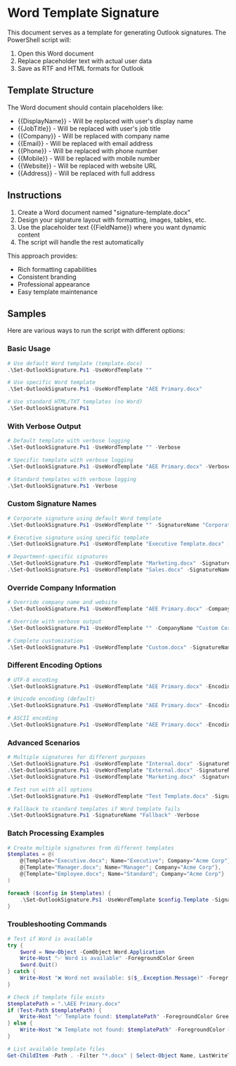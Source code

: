# Word Template Signature

This document serves as a template for generating Outlook signatures. The PowerShell script will:

1. Open this Word document
2. Replace placeholder text with actual user data
3. Save as RTF and HTML formats for Outlook

## Template Structure

The Word document should contain placeholders like:
- {{DisplayName}} - Will be replaced with user's display name
- {{JobTitle}} - Will be replaced with user's job title
- {{Company}} - Will be replaced with company name
- {{Email}} - Will be replaced with email address
- {{Phone}} - Will be replaced with phone number
- {{Mobile}} - Will be replaced with mobile number
- {{Website}} - Will be replaced with website URL
- {{Address}} - Will be replaced with full address

## Instructions

1. Create a Word document named "signature-template.docx"
2. Design your signature layout with formatting, images, tables, etc.
3. Use the placeholder text {{FieldName}} where you want dynamic content
4. The script will handle the rest automatically

This approach provides:
- Rich formatting capabilities
- Consistent branding
- Professional appearance
- Easy template maintenance

## Samples

Here are various ways to run the script with different options:

### Basic Usage

```powershell
# Use default Word template (template.docx)
.\Set-OutlookSignature.Ps1 -UseWordTemplate ""

# Use specific Word template
.\Set-OutlookSignature.Ps1 -UseWordTemplate "AEE Primary.docx"

# Use standard HTML/TXT templates (no Word)
.\Set-OutlookSignature.Ps1
```

### With Verbose Output

```powershell
# Default template with verbose logging
.\Set-OutlookSignature.Ps1 -UseWordTemplate "" -Verbose

# Specific template with verbose logging
.\Set-OutlookSignature.Ps1 -UseWordTemplate "AEE Primary.docx" -Verbose

# Standard templates with verbose logging
.\Set-OutlookSignature.Ps1 -Verbose
```

### Custom Signature Names

```powershell
# Corporate signature using default Word template
.\Set-OutlookSignature.Ps1 -UseWordTemplate "" -SignatureName "Corporate"

# Executive signature using specific template
.\Set-OutlookSignature.Ps1 -UseWordTemplate "Executive Template.docx" -SignatureName "Executive"

# Department-specific signatures
.\Set-OutlookSignature.Ps1 -UseWordTemplate "Marketing.docx" -SignatureName "Marketing Team"
.\Set-OutlookSignature.Ps1 -UseWordTemplate "Sales.docx" -SignatureName "Sales Team"
```

### Override Company Information

```powershell
# Override company name and website
.\Set-OutlookSignature.Ps1 -UseWordTemplate "AEE Primary.docx" -CompanyName "Acme Corporation" -Website "www.acme.com"

# Override with verbose output
.\Set-OutlookSignature.Ps1 -UseWordTemplate "" -CompanyName "Custom Corp" -Website "custom.com" -Verbose

# Complete customization
.\Set-OutlookSignature.Ps1 -UseWordTemplate "Custom.docx" -SignatureName "Custom Sig" -CompanyName "My Company" -Website "mysite.com" -Verbose
```

### Different Encoding Options

```powershell
# UTF-8 encoding
.\Set-OutlookSignature.Ps1 -UseWordTemplate "AEE Primary.docx" -Encoding "utf8"

# Unicode encoding (default)
.\Set-OutlookSignature.Ps1 -UseWordTemplate "AEE Primary.docx" -Encoding "unicode"

# ASCII encoding
.\Set-OutlookSignature.Ps1 -UseWordTemplate "AEE Primary.docx" -Encoding "ascii"
```

### Advanced Scenarios

```powershell
# Multiple signatures for different purposes
.\Set-OutlookSignature.Ps1 -UseWordTemplate "Internal.docx" -SignatureName "Internal Communications"
.\Set-OutlookSignature.Ps1 -UseWordTemplate "External.docx" -SignatureName "External Communications"
.\Set-OutlookSignature.Ps1 -UseWordTemplate "Marketing.docx" -SignatureName "Marketing Campaigns"

# Test run with all options
.\Set-OutlookSignature.Ps1 -UseWordTemplate "Test Template.docx" -SignatureName "Test Signature" -CompanyName "Test Company" -Website "test.com" -Encoding "utf8" -Verbose

# Fallback to standard templates if Word template fails
.\Set-OutlookSignature.Ps1 -SignatureName "Fallback" -Verbose
```

### Batch Processing Examples

```powershell
# Create multiple signatures from different templates
$templates = @(
    @{Template="Executive.docx"; Name="Executive"; Company="Acme Corp"},
    @{Template="Manager.docx"; Name="Manager"; Company="Acme Corp"},
    @{Template="Employee.docx"; Name="Standard"; Company="Acme Corp"}
)

foreach ($config in $templates) {
    .\Set-OutlookSignature.Ps1 -UseWordTemplate $config.Template -SignatureName $config.Name -CompanyName $config.Company -Verbose
}
```

### Troubleshooting Commands

```powershell
# Test if Word is available
try {
    $word = New-Object -ComObject Word.Application
    Write-Host "✅ Word is available" -ForegroundColor Green
    $word.Quit()
} catch {
    Write-Host "❌ Word not available: $($_.Exception.Message)" -ForegroundColor Red
}

# Check if template file exists
$templatePath = ".\AEE Primary.docx"
if (Test-Path $templatePath) {
    Write-Host "✅ Template found: $templatePath" -ForegroundColor Green
} else {
    Write-Host "❌ Template not found: $templatePath" -ForegroundColor Red
}

# List available template files
Get-ChildItem -Path . -Filter "*.docx" | Select-Object Name, LastWriteTime
```

